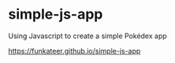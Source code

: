 # simple-js-app
Using Javascript to create a simple Pokédex app 

https://funkateer.github.io/simple-js-app